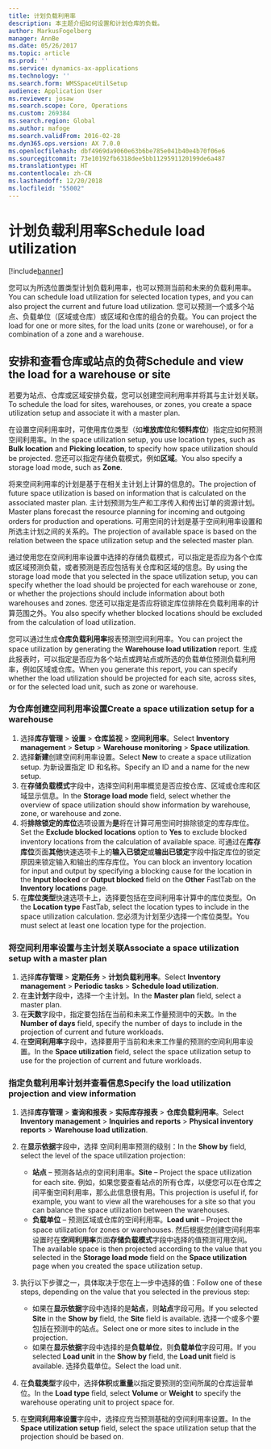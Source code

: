 ```yaml
---
title: 计划负载利用率
description: 本主题介绍如何设置和计划仓库的负载。
author: MarkusFogelberg
manager: AnnBe
ms.date: 05/26/2017
ms.topic: article
ms.prod: ''
ms.service: dynamics-ax-applications
ms.technology: ''
ms.search.form: WMSSpaceUtilSetup
audience: Application User
ms.reviewer: josaw
ms.search.scope: Core, Operations
ms.custom: 269384
ms.search.region: Global
ms.author: mafoge
ms.search.validFrom: 2016-02-28
ms.dyn365.ops.version: AX 7.0.0
ms.openlocfilehash: dbf4969da9060e63b6be785e041b40e4b70f06e6
ms.sourcegitcommit: 73e10192fb6318dee5bb1129591120199de6a487
ms.translationtype: HT
ms.contentlocale: zh-CN
ms.lasthandoff: 12/20/2018
ms.locfileid: "55002"
---
```

# <a name="schedule-load-utilization"></a><span data-ttu-id="0333a-103">计划负载利用率</span><span class="sxs-lookup"><span data-stu-id="0333a-103">Schedule load utilization</span></span>

[!include[banner](../includes/banner.md)]

<span data-ttu-id="0333a-104">您可以为所选位置类型计划负载利用率，也可以预测当前和未来的负载利用率。</span><span class="sxs-lookup"><span data-stu-id="0333a-104">You can schedule load utilization for selected location types, and you can also project the current and future load utilization.</span></span> <span data-ttu-id="0333a-105">您可以预测一个或多个站点、负载单位（区域或仓库）或区域和仓库的组合的负载。</span><span class="sxs-lookup"><span data-stu-id="0333a-105">You can project the load for one or more sites, for the load units (zone or warehouse), or for a combination of a zone and a warehouse.</span></span>

## <a name="schedule-and-view-the-load-for-a-warehouse-or-site"></a><span data-ttu-id="0333a-106">安排和查看仓库或站点的负荷</span><span class="sxs-lookup"><span data-stu-id="0333a-106">Schedule and view the load for a warehouse or site</span></span>

<span data-ttu-id="0333a-107">若要为站点、仓库或区域安排负载，您可以创建空间利用率并将其与主计划关联。</span><span class="sxs-lookup"><span data-stu-id="0333a-107">To schedule the load for sites, warehouses, or zones, you create a space utilization setup and associate it with a master plan.</span></span>

<span data-ttu-id="0333a-108">在设置空间利用率时，可使用库位类型（如**堆放库位**和**领料库位**）指定应如何预测空间利用率。</span><span class="sxs-lookup"><span data-stu-id="0333a-108">In the space utilization setup, you use location types, such as **Bulk location** and **Picking location**, to specify how space utilization should be projected.</span></span> <span data-ttu-id="0333a-109">您还可以指定存储负载模式，例如**区域**。</span><span class="sxs-lookup"><span data-stu-id="0333a-109">You also specify a storage load mode, such as **Zone**.</span></span>

<span data-ttu-id="0333a-110">将来空间利用率的计划是基于在相关主计划上计算的信息的。</span><span class="sxs-lookup"><span data-stu-id="0333a-110">The projection of future space utilization is based on information that is calculated on the associated master plan.</span></span> <span data-ttu-id="0333a-111">主计划预测为生产和工序传入和传出订单的资源计划。</span><span class="sxs-lookup"><span data-stu-id="0333a-111">Master plans forecast the resource planning for incoming and outgoing orders for production and operations.</span></span> <span data-ttu-id="0333a-112">可用空间的计划是基于空间利用率设置和所选主计划之间的关系的。</span><span class="sxs-lookup"><span data-stu-id="0333a-112">The projection of available space is based on the relation between the space utilization setup and the selected master plan.</span></span>

<span data-ttu-id="0333a-113">通过使用您在空间利用率设置中选择的存储负载模式，可以指定是否应为各个仓库或区域预测负载，或者预测是否应包括有关仓库和区域的信息。</span><span class="sxs-lookup"><span data-stu-id="0333a-113">By using the storage load mode that you selected in the space utilization setup, you can specify whether the load should be projected for each warehouse or zone, or whether the projections should include information about both warehouses and zones.</span></span> <span data-ttu-id="0333a-114">您还可以指定是否应将锁定库位排除在负载利用率的计算范围之外。</span><span class="sxs-lookup"><span data-stu-id="0333a-114">You also specify whether blocked locations should be excluded from the calculation of load utilization.</span></span>

<span data-ttu-id="0333a-115">您可以通过生成**仓库负载利用率**报表预测空间利用率。</span><span class="sxs-lookup"><span data-stu-id="0333a-115">You can project the space utilization by generating the **Warehouse load utilization** report.</span></span> <span data-ttu-id="0333a-116">生成此报表时，可以指定是否应为各个站点或跨站点或所选的负载单位预测负载利用率，例如区域或仓库。</span><span class="sxs-lookup"><span data-stu-id="0333a-116">When you generate this report, you can specify whether the load utilization should be projected for each site, across sites, or for the selected load unit, such as zone or warehouse.</span></span>

### <a name="create-a-space-utilization-setup-for-a-warehouse"></a><span data-ttu-id="0333a-117">为仓库创建空间利用率设置</span><span class="sxs-lookup"><span data-stu-id="0333a-117">Create a space utilization setup for a warehouse</span></span>

1. <span data-ttu-id="0333a-118">选择**库存管理** \> **设置** \> **仓库监视** \> **空间利用率**。</span><span class="sxs-lookup"><span data-stu-id="0333a-118">Select **Inventory management** \> **Setup** \> **Warehouse monitoring** \> **Space utilization**.</span></span>
2. <span data-ttu-id="0333a-119">选择**新建**创建空间利用率设置。</span><span class="sxs-lookup"><span data-stu-id="0333a-119">Select **New** to create a space utilization setup.</span></span> <span data-ttu-id="0333a-120">为新设置指定 ID 和名称。</span><span class="sxs-lookup"><span data-stu-id="0333a-120">Specify an ID and a name for the new setup.</span></span>
3. <span data-ttu-id="0333a-121">在**存储负载模式**字段中，选择空间利用率概览是否应按仓库、区域或仓库和区域显示信息。</span><span class="sxs-lookup"><span data-stu-id="0333a-121">In the **Storage load mode** field, select whether the overview of space utilization should show information by warehouse, zone, or warehouse and zone.</span></span>
4. <span data-ttu-id="0333a-122">将**排除锁定的库位**选项设置为**是**将在计算可用空间时排除锁定的库存库位。</span><span class="sxs-lookup"><span data-stu-id="0333a-122">Set the **Exclude blocked locations** option to **Yes** to exclude blocked inventory locations from the calculation of available space.</span></span> <span data-ttu-id="0333a-123">可通过在**库存库位**页面**其他**快速选项卡上的**输入已锁定**或**输出已锁定**字段中指定库位的锁定原因来锁定输入和输出的库存库位。</span><span class="sxs-lookup"><span data-stu-id="0333a-123">You can block an inventory location for input and output by specifying a blocking cause for the location in the **Input blocked** or **Output blocked** field on the **Other** FastTab on the **Inventory locations** page.</span></span>
5. <span data-ttu-id="0333a-124">在**库位类型**快速选项卡上，选择要包括在空间利用率计算中的库位类型。</span><span class="sxs-lookup"><span data-stu-id="0333a-124">On the **Location type** FastTab, select the location types to include in the space utilization calculation.</span></span> <span data-ttu-id="0333a-125">您必须为计划至少选择一个库位类型。</span><span class="sxs-lookup"><span data-stu-id="0333a-125">You must select at least one location type for the projection.</span></span>

### <a name="associate-a-space-utilization-setup-with-a-master-plan"></a><span data-ttu-id="0333a-126">将空间利用率设置与主计划关联</span><span class="sxs-lookup"><span data-stu-id="0333a-126">Associate a space utilization setup with a master plan</span></span>

1. <span data-ttu-id="0333a-127">选择**库存管理** \> **定期任务** \> **计划负载利用率**。</span><span class="sxs-lookup"><span data-stu-id="0333a-127">Select **Inventory management** \> **Periodic tasks** \> **Schedule load utilization**.</span></span>
2. <span data-ttu-id="0333a-128">在**主计划**字段中，选择一个主计划。</span><span class="sxs-lookup"><span data-stu-id="0333a-128">In the **Master plan** field, select a master plan.</span></span>
3. <span data-ttu-id="0333a-129">在**天数**字段中，指定要包括在当前和未来工作量预测中的天数。</span><span class="sxs-lookup"><span data-stu-id="0333a-129">In the **Number of days** field, specify the number of days to include in the projection of current and future workloads.</span></span>
4. <span data-ttu-id="0333a-130">在**空间利用率**字段中，选择要用于当前和未来工作量的预测的空间利用率设置。</span><span class="sxs-lookup"><span data-stu-id="0333a-130">In the **Space utilization** field, select the space utilization setup to use for the projection of current and future workloads.</span></span>

### <a name="specify-the-load-utilization-projection-and-view-information"></a><span data-ttu-id="0333a-131">指定负载利用率计划并查看信息</span><span class="sxs-lookup"><span data-stu-id="0333a-131">Specify the load utilization projection and view information</span></span>

1. <span data-ttu-id="0333a-132">选择**库存管理** \> **查询和报表** \> **实际库存报表** \> **仓库负载利用率**。</span><span class="sxs-lookup"><span data-stu-id="0333a-132">Select **Inventory management** \> **Inquiries and reports** \> **Physical inventory reports** \> **Warehouse load utilization**.</span></span>
2. <span data-ttu-id="0333a-133">在**显示依据**字段中，选择 空间利用率预测的级别：</span><span class="sxs-lookup"><span data-stu-id="0333a-133">In the **Show by** field, select the level of the space utilization projection:</span></span>

    - <span data-ttu-id="0333a-134">**站点** – 预测各站点的空间利用率。</span><span class="sxs-lookup"><span data-stu-id="0333a-134">**Site** – Project the space utilization for each site.</span></span> <span data-ttu-id="0333a-135">例如，如果您要查看站点的所有仓库，以便您可以在仓库之间平衡空间利用率，那么此信息很有用。</span><span class="sxs-lookup"><span data-stu-id="0333a-135">This projection is useful if, for example, you want to view all the warehouses for a site so that you can balance the space utilization between the warehouses.</span></span>
    - <span data-ttu-id="0333a-136">**负载单位** – 预测区域或仓库的空间利用率。</span><span class="sxs-lookup"><span data-stu-id="0333a-136">**Load unit** – Project the space utilization for zones or warehouses.</span></span> <span data-ttu-id="0333a-137">然后根据您创建空间利用率设置时在**空间利用率**页面**存储负载模式**字段中选择的值预测可用空间。</span><span class="sxs-lookup"><span data-stu-id="0333a-137">The available space is then projected according to the value that you selected in the **Storage load mode** field on the **Space utilization** page when you created the space utilization setup.</span></span>

3. <span data-ttu-id="0333a-138">执行以下步骤之一，具体取决于您在上一步中选择的值：</span><span class="sxs-lookup"><span data-stu-id="0333a-138">Follow one of these steps, depending on the value that you selected in the previous step:</span></span>

    - <span data-ttu-id="0333a-139">如果在**显示依据**字段中选择的是**站点**，则**站点**字段可用。</span><span class="sxs-lookup"><span data-stu-id="0333a-139">If you selected **Site** in the **Show by** field, the **Site** field is available.</span></span> <span data-ttu-id="0333a-140">选择一个或多个要包括在预测中的站点。</span><span class="sxs-lookup"><span data-stu-id="0333a-140">Select one or more sites to include in the projection.</span></span>
    - <span data-ttu-id="0333a-141">如果在**显示依据**字段中选择的是**负载单位**，则**负载单位**字段可用。</span><span class="sxs-lookup"><span data-stu-id="0333a-141">If you selected **Load unit** in the **Show by** field, the **Load unit** field is available.</span></span> <span data-ttu-id="0333a-142">选择负载单位。</span><span class="sxs-lookup"><span data-stu-id="0333a-142">Select the load unit.</span></span>

4. <span data-ttu-id="0333a-143">在**负载类型**字段中，选择**体积**或**重量**以指定要预测的空间所属的仓库运营单位。</span><span class="sxs-lookup"><span data-stu-id="0333a-143">In the **Load type** field, select **Volume** or **Weight** to specify the warehouse operating unit to project space for.</span></span>
5. <span data-ttu-id="0333a-144">在**空间利用率设置**字段中，选择应充当预测基础的空间利用率设置。</span><span class="sxs-lookup"><span data-stu-id="0333a-144">In the **Space utilization setup** field, select the space utilization setup that the projection should be based on.</span></span>
